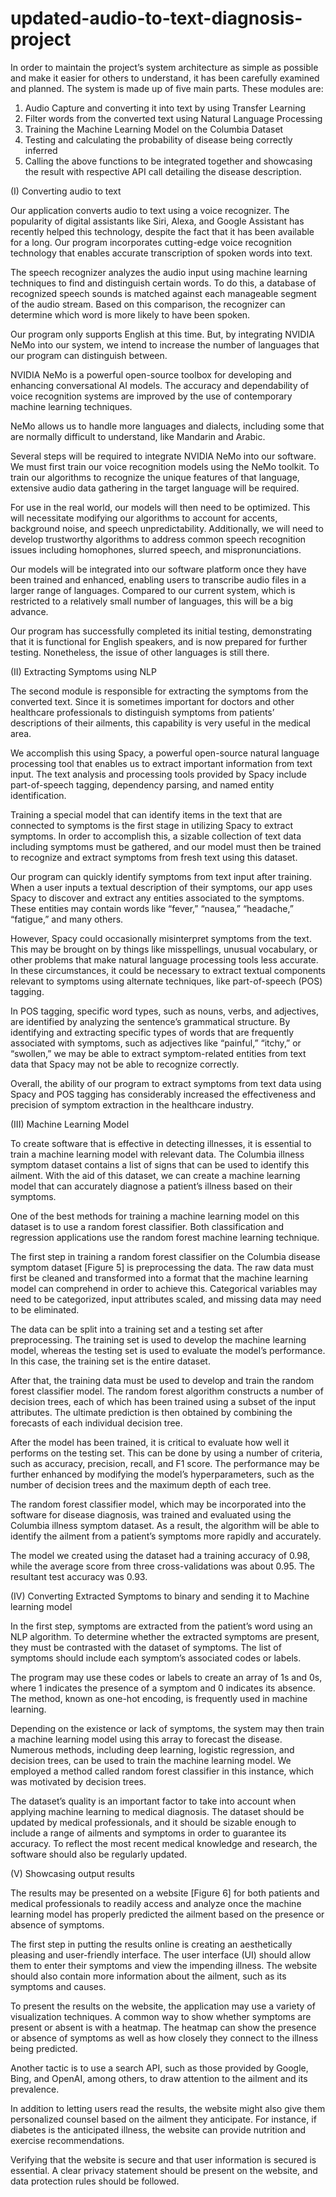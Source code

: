# updated-audio-to-text-diagnosis-project

In order to maintain the project’s system architecture as simple as possible and make it easier for others to understand, it has been carefully examined and planned. The system is made up of five main parts. These modules are: 

1. Audio Capture and converting it into text by using Transfer Learning 
2. Filter words from the converted text using Natural Language Processing 
3. Training the Machine Learning Model on the Columbia Dataset 
4. Testing and calculating the probability of disease being correctly inferred 
5. Calling the above functions to be integrated together and showcasing the result with respective API call detailing the disease description.

(I) Converting audio to text 

Our application converts audio to text using a voice recognizer. The popularity of digital assistants like Siri, Alexa, and Google Assistant has recently helped this technology, despite the fact that it has been available for a long. Our program incorporates cutting-edge voice recognition technology that enables accurate transcription of spoken words into text. 

The speech recognizer analyzes the audio input using machine learning techniques to find and distinguish certain words. To do this, a database of recognized speech sounds is matched against each manageable segment of the audio stream. Based on this comparison, the recognizer can determine which word is more likely to have been spoken. 

Our program only supports English at this time. But, by integrating NVIDIA NeMo into our system, we intend to increase the number of languages that our program can distinguish between. 

NVIDIA NeMo is a powerful open-source toolbox for developing and enhancing conversational AI models. The accuracy and dependability of voice recognition systems are improved by the use of contemporary machine learning techniques. 

NeMo allows us to handle more languages and dialects, including some that are normally difficult to understand, like Mandarin and Arabic. 

Several steps will be required to integrate NVIDIA NeMo into our software. We must first train our voice recognition models using the NeMo toolkit. To train our algorithms to recognize the unique features of that language, extensive audio data gathering in the target language will be required. 

For use in the real world, our models will then need to be optimized. This will necessitate modifying our algorithms to account for accents, background noise, and speech unpredictability. Additionally, we will need to develop trustworthy algorithms to address common speech recognition issues including homophones, slurred speech, and mispronunciations. 

Our models will be integrated into our software platform once they have been trained and enhanced, enabling users to transcribe audio files in a larger range of languages. Compared to our current system, which is restricted to a relatively small number of languages, this will be a big advance. 

Our program has successfully completed its initial testing, demonstrating that it is functional for English speakers, and is now prepared for further testing. Nonetheless, the issue of other languages is still there. 

(II) Extracting Symptoms using NLP 

The second module is responsible for extracting the symptoms from the converted text. Since it is sometimes important for doctors and other healthcare professionals to distinguish symptoms from patients’ descriptions of their ailments, this capability is very useful in the medical area. 

We accomplish this using Spacy, a powerful open-source natural language processing tool that enables us to extract important information from text input. The text analysis and processing tools provided by Spacy include part-of-speech tagging, dependency parsing, and named entity identification. 

Training a special model that can identify items in the text that are connected to symptoms is the first stage in utilizing Spacy to extract symptoms. In order to accomplish this, a sizable collection of text data including symptoms must be gathered, and our model must then be trained to recognize and extract symptoms from fresh text using this dataset. 

Our program can quickly identify symptoms from text input after training. When a user inputs a textual description of their symptoms, our app uses Spacy to discover and extract any entities associated to the symptoms. These entities may contain words like “fever,” “nausea,” “headache,” “fatigue,” and many others. 

However, Spacy could occasionally misinterpret symptoms from the text. This may be brought on by things like misspellings, unusual vocabulary, or other problems that make natural language processing tools less accurate. In these circumstances, it could be necessary to extract textual components relevant to symptoms using alternate techniques, like part-of-speech (POS) tagging. 

In POS tagging, specific word types, such as nouns, verbs, and adjectives, are identified by analyzing the sentence’s grammatical structure. By identifying and extracting specific types of words that are frequently associated with symptoms, such as adjectives like “painful,” “itchy,” or “swollen,” we may be able to extract symptom-related entities from text data that Spacy may not be able to recognize correctly. 

Overall, the ability of our program to extract symptoms from text data using Spacy and POS tagging has considerably increased the effectiveness and precision of symptom extraction in the healthcare industry. 

(III) Machine Learning Model 

To create software that is effective in detecting illnesses, it is essential to train a machine learning model with relevant data. The Columbia illness symptom dataset contains a list of signs that can be used to identify this ailment. With the aid of this dataset, we can create a machine learning model that can accurately diagnose a patient’s illness based on their symptoms. 

One of the best methods for training a machine learning model on this dataset is to use a random forest classifier. Both classification and regression applications use the random forest machine learning technique. 

The first step in training a random forest classifier on the Columbia disease symptom dataset [Figure 5] is preprocessing the data. The raw data must first be cleaned and transformed into a format that the machine learning model can comprehend in order to achieve this. Categorical variables may need to be categorized, input attributes scaled, and missing data may need to be eliminated. 

The data can be split into a training set and a testing set after preprocessing. The training set is used to develop the machine learning model, whereas the testing set is used to evaluate the model’s performance. In this case, the training set is the entire dataset. 

After that, the training data must be used to develop and train the random forest classifier model. The random forest algorithm constructs a number of decision trees, each of which has been trained using a subset of the input attributes. The ultimate prediction is then obtained by combining the forecasts of each individual decision tree. 

After the model has been trained, it is critical to evaluate how well it performs on the testing set. This can be done by using a number of criteria, such as accuracy, precision, recall, and F1 score. The performance may be further enhanced by modifying the model’s hyperparameters, such as the number of decision trees and the maximum depth of each tree. 

The random forest classifier model, which may be incorporated into the software for disease diagnosis, was trained and evaluated using the Columbia illness symptom dataset. As a result, the algorithm will be able to identify the ailment from a patient’s symptoms more rapidly and accurately. 

The model we created using the dataset had a training accuracy of 0.98, while the average score from three cross-validations was about 0.95. The resultant test accuracy was 0.93. 

(IV) Converting Extracted Symptoms to binary and sending it to Machine learning model 

In the first step, symptoms are extracted from the patient’s word using an NLP algorithm. To determine whether the extracted symptoms are present, they must be contrasted with the dataset of symptoms. The list of symptoms should include each symptom’s associated codes or labels. 

The program may use these codes or labels to create an array of 1s and 0s, where 1 indicates the presence of a symptom and 0 indicates its absence. The method, known as one-hot encoding, is frequently used in machine learning. 

Depending on the existence or lack of symptoms, the system may then train a machine learning model using this array to forecast the disease. Numerous methods, including deep learning, logistic regression, and decision trees, can be used to train the machine learning model. We employed a method called random forest classifier in this instance, which was motivated by decision trees. 

The dataset’s quality is an important factor to take into account when applying machine learning to medical diagnosis. The dataset should be updated by medical professionals, and it should be sizable enough to include a range of ailments and symptoms in order to guarantee its accuracy. To reflect the most recent medical knowledge and research, the software should also be regularly updated. 

(V) Showcasing output results 

The results may be presented on a website [Figure 6] for both patients and medical professionals to readily access and analyze once the machine learning model has properly predicted the ailment based on the presence or absence of symptoms. 

The first step in putting the results online is creating an aesthetically pleasing and user-friendly interface. The user interface (UI) should allow them to enter their symptoms and view the impending illness. The website should also contain more information about the ailment, such as its symptoms and causes. 

To present the results on the website, the application may use a variety of visualization techniques. A common way to show whether symptoms are present or absent is with a heatmap. The heatmap can show the presence or absence of symptoms as well as how closely they connect to the illness being predicted. 

Another tactic is to use a search API, such as those provided by Google, Bing, and OpenAI, among others, to draw attention to the ailment and its prevalence. 

In addition to letting users read the results, the website might also give them personalized counsel based on the ailment they anticipate. For instance, if diabetes is the anticipated illness, the website can provide nutrition and exercise recommendations. 

Verifying that the website is secure and that user information is secured is essential. A clear privacy statement should be present on the website, and data protection rules should be followed. 
